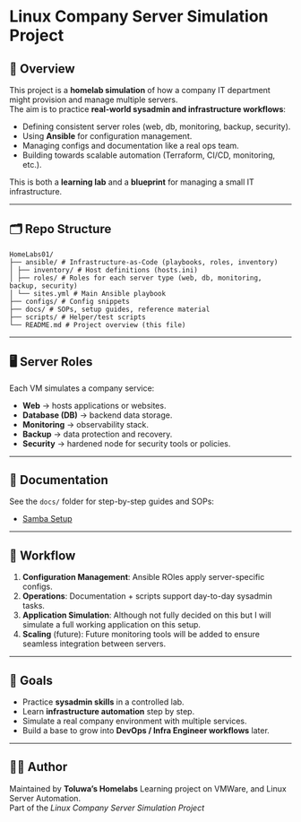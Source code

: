 # Linux Company Server Simulation Project

## 📖 Overview
This project is a **homelab simulation** of how a company IT department might provision and manage multiple servers.  
The aim is to practice **real-world sysadmin and infrastructure workflows**:  
 
- Defining consistent server roles (web, db, monitoring, backup, security).  
- Using **Ansible** for configuration management.  
- Managing configs and documentation like a real ops team.  
- Building towards scalable automation (Terraform, CI/CD, monitoring, etc.).  

This is both a **learning lab** and a **blueprint** for managing a small IT infrastructure.

---

## 🗂 Repo Structure
```
HomeLabs01/
├── ansible/ # Infrastructure-as-Code (playbooks, roles, inventory)
│ ├── inventory/ # Host definitions (hosts.ini)
│ ├── roles/ # Roles for each server type (web, db, monitoring, backup, security)
│ └── sites.yml # Main Ansible playbook
├── configs/ # Config snippets
├── docs/ # SOPs, setup guides, reference material
├── scripts/ # Helper/test scripts
└── README.md # Project overview (this file)
```

---


## 🖥️ Server Roles
Each VM simulates a company service:
- **Web** → hosts applications or websites.  
- **Database (DB)** → backend data storage.  
- **Monitoring** → observability stack.  
- **Backup** → data protection and recovery.  
- **Security** → hardened node for security tools or policies.  
 
---

## 📑 Documentation
See the `docs/` folder for step-by-step guides and SOPs:  

- [Samba Setup](docs/samba_setup.md)  

---

## 🚀 Workflow  
1. **Configuration Management**: Ansible ROles apply server-specific configs.  
2. **Operations**: Documentation + scripts support day-to-day sysadmin tasks.
3. **Application Simulation**: Although not fully decided on this but I will simulate a full working application on this setup.  
4. **Scaling** (future): Future monitoring tools will be added to ensure seamless integration between servers.  

---

## 🎯 Goals
- Practice **sysadmin skills** in a controlled lab.  
- Learn **infrastructure automation** step by step.  
- Simulate a real company environment with multiple services.  
- Build a base to grow into **DevOps / Infra Engineer workflows** later.  

---

## 🧑‍💻 Author
Maintained by **Toluwa’s Homelabs**
Learning project on VMWare, and Linux Server Automation.  
Part of the *Linux Company Server Simulation Project*

